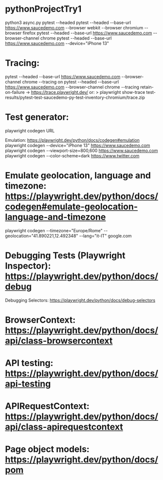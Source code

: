 # pythonProjectTry1

python3 async.py
pytest --headed
pytest --headed --base-url https://www.saucedemo.com --browser webkit --browser chromium --browser firefox
pytest --headed --base-url https://www.saucedemo.com --browser-channel chrome
pytest --headed --base-url https://www.saucedemo.com --device="iPhone 13"

# Tracing:
pytest --headed --base-url https://www.saucedemo.com --browser-channel chrome --tracing on
pytest --headed --base-url https://www.saucedemo.com --browser-channel chrome --tracing retain-on-failure
 -> https://trace.playwright.dev/
or: >  playwright show-trace test-results/pytest-test-saucedemo-py-test-inventory-chromium/trace.zip

# Test generator:
playwright codegen URL

Emulation: https://playwright.dev/python/docs/codegen#emulation
playwright codegen --device="iPhone 13" https://www.saucedemo.com
playwright codegen --viewport-size=800,600 https://www.saucedemo.com
playwright codegen --color-scheme=dark https://www.twitter.com

# Emulate geolocation, language and timezone: https://playwright.dev/python/docs/codegen#emulate-geolocation-language-and-timezone
playwright codegen --timezone="Europe/Rome" --geolocation="41.890221,12.492348" --lang="it-IT" google.com

# Debugging Tests (Playwright Inspector): https://playwright.dev/python/docs/debug
Debugging Selectors: https://playwright.dev/python/docs/debug-selectors

# BrowserContext: https://playwright.dev/python/docs/api/class-browsercontext

# API testing: https://playwright.dev/python/docs/api-testing
# APIRequestContext: https://playwright.dev/python/docs/api/class-apirequestcontext
# Page object models: https://playwright.dev/python/docs/pom
